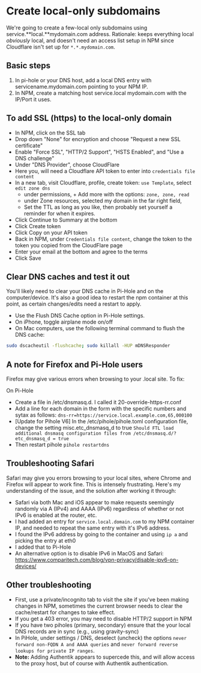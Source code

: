 # Create local-only subdomains

We're going to create a few-local only subdomains using service.**local.**mydomain.com address. Rationale: keeps everything local *obviously* local, and doesn't need an access list setup in NPM since Cloudflare isn't set up for `*.*.mydomain.com`. 

## Basic steps

1. In pi-hole or your DNS host, add a local DNS entry with servicename.mydomain.com pointing to your NPM IP.
2. In NPM, create a matching host service.local mydomain.com with the IP/Port it uses.

## To add SSL (https) to the local-only domain

- In NPM, click on the SSL tab
- Drop down "None" for encryption and choose "Request a new SSL certificate"
- Enable "Force SSL", "HTTP/2 Support", "HSTS Enabled", and "Use a DNS challenge"
- Under "DNS Provider", choose CloudFlare
- Here you, will need a Cloudflare API token to enter into `credentials file content`
- In a new tab, visit Cloudflare, profile, create token: `use Template`, select `edit zone dns`
  - under permissions, + Add more with the options: `zone, zone, read`
  - under Zone resources, selected my domain in the far right field, 
  - Set the TTL as long as you like, then probably set yourself a reminder for when it expires.
- Click Continue to Summary at the bottom
- Click Create token
- Click Copy on your API token
- Back in NPM, under `Credentials file content`, change the token to the token you copied from the CloudFlare page
- Enter your email at the bottom and agree to the terms
- Click Save

## Clear DNS caches and test it out

You'll likely need to clear your DNS cache in Pi-Hole and on the computer/device. It's also a good idea to restart the npm container at this point, as certain changes/edits need a restart to apply.

- Use the Flush DNS Cache option in Pi-Hole settings. 
- On iPhone, toggle airplane mode on/off
- On Mac computers, use the following terminal command to flush the DNS cache:

```bash
sudo dscacheutil -flushcache; sudo killall -HUP mDNSResponder
```

## A note for Firefox and Pi-Hole users

Firefox may give various errors when browsing to your .local site. To fix:

On Pi-Hole
- Create a file in /etc/dnsmasq.d. I called it 20-override-https-rr.conf
- Add a line for each domain in the form with the specific numbers and sytax as follows: `dns-rr=https://service.local.example.com,65,000100`
- [Update for Pihole V6] In the /etc/pihole/pihole.toml configuration file, change the setting misc.etc_dnsmasq_d to true
`Should FTL load additional dnsmasq configuration files from /etc/dnsmasq.d/?
etc_dnsmasq_d = true
`
- Then restart pihole `pihole restartdns`

## Troubleshooting Safari

Safari may give you errors browsing to your local sites, where Chrome and Firefox will appear to work fine. This is intensely frustrating. Here's my understanding of the issue, and the solution after working it through:

- Safari via both Mac and iOS appear to make requests seemingly randomly via A (IPv4) and AAAA (IPv6) regardless of whether or not IPv6 is enabled at the router, etc.
- I had added an entry for `service.local.domain.com` to my NPM container IP, and needed to repeat the same entry with it's IPv6 address.
- I found the IPv6 address by going to the container and using `ip a` and picking the entry at eth0
- I added that to Pi-Hole
- An alternative option is to disable IPv6 in MacOS and Safari: https://www.comparitech.com/blog/vpn-privacy/disable-ipv6-on-devices/

## Other troubleshooting

- First, use a private/incognito tab to visit the site if you've been making changes in NPM, sometimes the current browser needs to clear the cache/restart for changes to take effect.
- If you get a 403 error, you may need to disable HTTP/2 support in NPM
- If you have two piholes (primary, secondary) ensure that the your local DNS records are in sync (e.g., using gravity-sync)
- In PiHole, under settings / DNS, deselect (uncheck) the options `never forward non-FQDN A and AAAA queries` and `never forward reverse lookups for private IP ranges`.
- **Note:** Adding Authentik appears to supercede this, and will allow  access to the proxy host, but of course with Authentik authentication.

